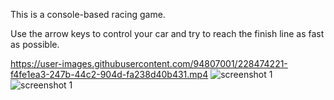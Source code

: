 This is a console-based racing game.

Use the arrow keys to control your car and try to reach the finish line as fast as possible.


https://user-images.githubusercontent.com/94807001/228474221-f4fe1ea3-247b-44c2-904d-fa238d40b431.mp4
![screenshot 1](https://github.com/nibog001/ConsoleRacing/blob/main/screenshots/Screenshot%202023-03-29%20095039.png)
![screenshot 1](https://github.com/nibog001/ConsoleRacing/blob/main/screenshots/Screenshot%202023-03-29%20095039.png)
